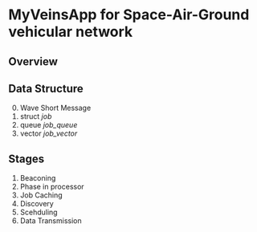 # MyVeinsApp for Space-Air-Ground vehicular network

## Overview

## Data Structure
 0. Wave Short Message
 1. struct *job*
 2. queue<int> *job_queue*
 3. vector<int> *job_vector*

## Stages
 1. Beaconing
  1. Phase in processor
 2. Job Caching
 3. Discovery
 4. Scehduling
 5. Data Transmission

